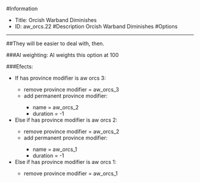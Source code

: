 #Information
 - Title: Orcish Warband Diminishes
 - ID: aw_orcs.22
#Description
Orcish Warband Diminishes
#Options

___
##They will be easier to deal with, then.

###AI weighting:
AI weights this option at 100


###Efects:<ul><li>If has province modifier is aw orcs 3:</li><ul><li>remove province modifier = aw_orcs_3</li><li>add permanent province modifier:</li><ul><li>name = aw_orcs_2</li><li>duration = -1</li></ul></ul><li>Else if has province modifier is aw orcs 2:</li><ul><li>remove province modifier = aw_orcs_2</li><li>add permanent province modifier:</li><ul><li>name = aw_orcs_1</li><li>duration = -1</li></ul></ul><li>Else if has province modifier is aw orcs 1:</li><ul><li>remove province modifier = aw_orcs_1</li></ul></ul>
